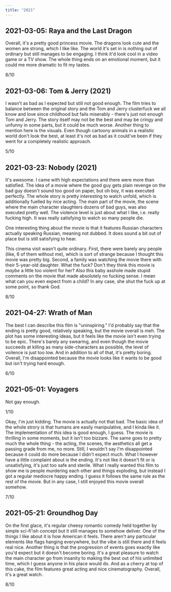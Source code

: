 ```yaml
---
title: "2021"
---
```


## 2021-03-05: Raya and the Last Dragon

Overall, it's a pretty good princess movie. The dragons look cute and
the women are strong, which I like like. The world it's set in is
nothing out of ordinary but still manages to be engaging. I think it'd
look cool in a video game or a TV show. The whole thing ends on an
emotional moment, but it could me more dramatic to fit my tastes.

8/10

## 2021-03-06: Tom & Jerry (2021)

I wasn't as bad as I expected but still not good enough. The film
tries to balance between the original story and the Tom and Jerry
clusterfuck we all know and love since childhood but fails miserably -
there's just not enough Tom and Jerry. The story itself may not be the
best and may be cringy and unfunny in some parts, but it could be much
worse. Another thing to mention here is the visuals. Even though
cartoony animals in a realistic world don't look the best, at least
it's not as bad as it could've been if they went for a completely
realistic approach.

5/10

## 2021-03-23: Nobody (2021)

It's awesome. I came with high expectations and there were more than
satisfied. The idea of a movie where the good guy gets plain revenge
on the bad guy doesn't sound too good on paper, but oh boy, it was
executed perfectly. The whole story is pretty interesting to watch
unfold, which is additionally fuelled by nice acting. The main part of
the movie, the scene where the main character slaughters dozens of bad
guys, was also executed pretty well. The violence level is just about
what I like, i.e. really fucking high. It was really satisfying to
watch so many people die.

One interesting thing about the movie is that it features Russian
characters actually speaking Russian, meaning not dubbed. It does
sound a bit out of place but is still satisfying to hear.

This cinema visit wasn't quite ordinary. First, there were barely any
people (like, 6 of them without me), which is sort of strange because
I thought this movie was pretty big. Second, a family was watching the
movie there with their 5-year-old daughter. What the fuck? Don't they
think this movie is *maybe* a little too violent for her? Also this
baby asshole made stupid comments on the movie that made absolutely no
fucking sense. I mean what can you even expect from a child? In any
case, she shut the fuck up at some point, so thank God.

8/10

## 2021-04-27: Wrath of Man

The best I can describe this film is "uninspiring." I'd probably say
that the ending is pretty good, relatively speaking, but the movie
overall is meh. The plot has some interesting ideas, but it feels like
the movie isn't even trying to be epic. There's barely any swearing,
and even though the movie succeeds at killing as many side-characters
as possible, the level of voilence is just too low.  And in addition
to all of that, it's pretty boring. Overall, I'm disappointed because
the movie looks like it wants to be good but isn't trying hard enough.

6/10

## 2021-05-01: Voyagers

Not gay enough.

1/10

Okay, I'm just kidding. The movie is actually not that bad. The basic
idea of the whole strory is that humans are easily manipulative, and I
kinda like it. The implementation of this idea is good enough, I
guess. The movie is thrilling in some moments, but it isn't too
bizzare. The same goes to pretty much the whole thing - the acting,
the scenes, the aesthetics all get a passing grade from me, no more.
Still, I wouldn't say I'm disappointed because it could do more
because I didn't expect much. What I however have a little complaint
about is the ending. It's not like it doesn't fit or is unsatisfying,
it's just too safe and sterile. What I really wanted this film to show
me is people murdering each other and things exploding, but instead I
got a regular mediocre happy ending. I guess it follows the same rule
as the rest of the movie. But in any case, I still enjoyed this movie
overall somehow.

7/10

## 2021-05-21: Groundhog Day

On the first glace, it's regular cheesy romantic comedy held together
by simple sci-fi'ish concept but it still manages to somehow deliver.
One of the things I like about it is how American it feels. There
aren't any particular elements like flags hanging everywhere, but the
vibe is still there and it feels real nice. Another thing is that the
progression of events goes exactly like you'd expect but it doesn't
become boring. It's a great pleasure to watch the main character go
from insanity to making the best out of his unlimited time, which I
guess anyone in his place would do. And as a cherry at top of this
cake, the film features great acting and nice cinematography. Overall,
it's a great watch.

8/10
